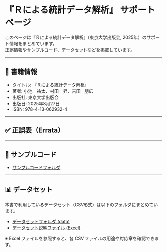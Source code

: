 # 『Ｒによる統計データ解析』 サポートページ

このページは『Ｒによる統計データ解析』（東京大学出版会, 2025年）のサポート情報をまとめています。  
正誤情報やサンプルコード、データセットなどを掲載しています。

---

## 📖 書籍情報
- タイトル: 『Ｒによる統計データ解析』
- 著者: 小池　祐太、村田　昇、吉田　朋広 
- 出版社: 東京大学出版会
- 出版日: 2025年8月27日
- ISBN: 978-4-13-062932-4

---

## ✅ 正誤表（Errata）

---

## 💾 サンプルコード
- [サンプルコードフォルダ](./code)

---

## 📊 データセット
本書で利用しているデータセット（CSV形式）は以下のフォルダにまとめています。

- [データセットフォルダ (data)](./data)
- [データセット説明ファイル (Excel)](./data/datasets_description.xlsx)  

※ Excel ファイルを参照すると、各 CSV ファイルの用途や対応章を確認できます。  
